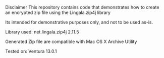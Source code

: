 Disclaimer
This repository contains code that demonstrates how to create an encrypted zip file using the Lingala.zip4j library

Its intended for demonstrative purposes only, and not to be used as-is.


Library used: net.lingala.zip4j 2.11.5

Generated Zip file are compatible with Mac OS X Archive Utility 

Tested on: Ventura 13.0.1
